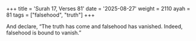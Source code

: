 +++
title = 'Surah 17, Verses 81'
date = '2025-08-27'
weight = 2110
ayah = 81
tags = ["falsehood", "truth"]
+++

And declare, “The truth has come and falsehood has vanished. Indeed, falsehood is bound to vanish.”